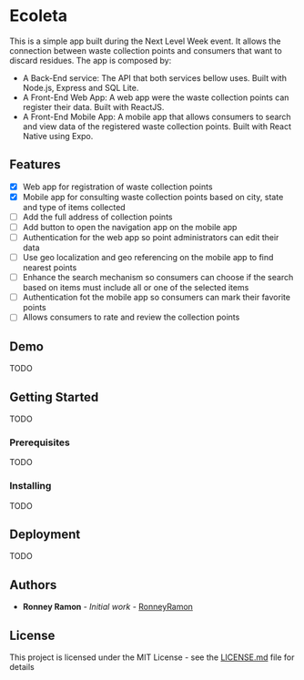# Ecoleta

This is a simple app built during the Next Level Week event. It allows the connection between waste collection points and consumers that want to discard residues. The app is composed by:

- A Back-End service: The API that both services bellow uses. Built with Node.js, Express and SQL Lite.
- A Front-End Web App: A web app were the waste collection points can register their data. Built with ReactJS.
- A Front-End Mobile App: A mobile app that allows consumers to search and view data of the registered waste collection points. Built with React Native using Expo.

## Features

- [X] Web app for registration of waste collection points
- [X] Mobile app for consulting waste collection points based on city, state and type of items collected
- [ ] Add the full address of collection points
- [ ] Add button to open the navigation app on the mobile app
- [ ] Authentication for the web app so point administrators can edit their data
- [ ] Use geo localization and geo referencing on the mobile app to find nearest points
- [ ] Enhance the search mechanism so consumers can choose if the search based on items must include all or one of the selected items
- [ ] Authentication fot the mobile app so consumers can mark their favorite points
- [ ] Allows consumers to rate and review the collection points

## Demo

TODO

## Getting Started

TODO

### Prerequisites

TODO

### Installing

TODO

## Deployment

TODO

## Authors

* **Ronney Ramon** - *Initial work* - [RonneyRamon](https://github.com/ronneyramon)

## License

This project is licensed under the MIT License - see the [LICENSE.md](LICENSE.md) file for details